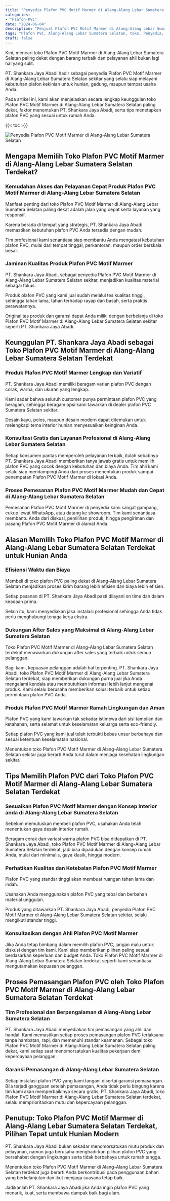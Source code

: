 ```yaml
---
title: "Penyedia Plafon PVC Motif Marmer di Alang-Alang Lebar Sumatera Selatan"
categories: 
- "Plafon-PVC"
date: "2024-06-04"
description: "Penjual Plafon PVC Motif Marmer di Alang-Alang Lebar Sumatera Selatan untuk tempat tinggal, office, serta gerai. Material berkualitas, beragam motif, variasi warna elegan, dengan layanan instalasi oleh tim profesional serta jaminan resmi!|Jasa penjualan Plafon PVC Motif Marmer di Alang-Alang Lebar Sumatera Selatan untuk keperluan hunian, perkantoran, maupun toko, dengan plafon berkualitas dan penempatan oleh tim profesional serta garansi resmi.|Alternatif Plafon PVC Motif Marmer di Alang-Alang Lebar Sumatera Selatan yang andal untuk tempat tinggal, office, serta ritel, bersama material terbaik dan instalasi oleh tim profesional dan jaminan resmi.|Penjualan Plafon PVC Motif Marmer di Alang-Alang Lebar Sumatera Selatan untuk tempat tinggal, office, dan toko, dengan produk berkualitas dan pemasangan dikerjakan oleh tenaga ahli profesional, dilengkapi dengan jaminan resmi.}"
tags: "Plafon PVC, Alang-Alang Lebar Sumatera Selatan, toko, Penyedia, distributor"
draft: false
---
```


Kini, mencari toko Plafon PVC Motif Marmer di Alang-Alang Lebar Sumatera Selatan paling dekat dengan barang terbaik dan pelayanan ahli bukan lagi hal yang sulit.

PT. Shankara Jaya Abadi hadir sebagai penyedia Plafon PVC Motif Marmer di Alang-Alang Lebar Sumatera Selatan sekitar yang selalu siap melayani kebutuhan plafon kekinian untuk hunian, gedung, maupun tempat usaha Anda.

Pada artikel ini, kami akan menjelaskan secara lengkap keunggulan toko Plafon PVC Motif Marmer di Alang-Alang Lebar Sumatera Selatan paling dekat, faktor menentukan PT. Shankara Jaya Abadi, serta tips menetapkan plafon PVC yang sesuai untuk rumah Anda.

{{< toc >}}

![Penyedia Plafon PVC Motif Marmer di Alang-Alang Lebar Sumatera Selatan](/images/Plafon-PVC/Penyedia-Plafon-PVC-Motif-Marmer-di-Alang-Alang-Lebar-Sumatera-Selatan.png)


## Mengapa Memilih Toko Plafon PVC Motif Marmer di Alang-Alang Lebar Sumatera Selatan Terdekat?

### Kemudahan Akses dan Pelayanan Cepat Produk Plafon PVC Motif Marmer di Alang-Alang Lebar Sumatera Selatan

Manfaat penting dari toko Plafon PVC Motif Marmer di Alang-Alang Lebar Sumatera Selatan paling dekat adalah jalan yang cepat serta layanan yang responsif.

Karena berada di tempat yang strategis, PT. Shankara Jaya Abadi memastikan kebutuhan plafon PVC Anda tersedia dengan mudah.

Tim profesional kami senantiasa siap membantu Anda mengatasi kebutuhan plafon PVC, mulai dari tempat tinggal, perkantoran, maupun order berskala besar.

### Jaminan Kualitas Produk Plafon PVC Motif Marmer

PT. Shankara Jaya Abadi, sebagai penyedia Plafon PVC Motif Marmer di Alang-Alang Lebar Sumatera Selatan sekitar, menjadikan kualitas material sebagai fokus.

Produk plafon PVC yang kami jual sudah melalui tes kualitas tinggi, sehingga tahan lama, tahan terhadap rayap dan basah, serta praktis perawatannya.

Originalitas produk dan garansi dapat Anda miliki dengan berbelanja di toko Plafon PVC Motif Marmer di Alang-Alang Lebar Sumatera Selatan sekitar seperti PT. Shankara Jaya Abadi.

## Keunggulan PT. Shankara Jaya Abadi sebagai Toko Plafon PVC Motif Marmer di Alang-Alang Lebar Sumatera Selatan Terdekat

### Produk Plafon PVC Motif Marmer Lengkap dan Variatif

PT. Shankara Jaya Abadi memiliki beragam varian plafon PVC dengan corak, warna, dan ukuran yang lengkap.

Kami sadar bahwa seluruh customer punya permintaan plafon PVC yang beragam, sehingga beragam opsi kami tawarkan di dealer plafon PVC Sumatera Selatan sekitar.

Desain kayu, polos, maupun desain modern dapat ditemukan untuk melengkapi tema interior hunian menyesuaikan keinginan Anda.

### Konsultasi Gratis dan Layanan Profesional di Alang-Alang Lebar Sumatera Selatan

Setiap konsumen pantas memperoleh pelayanan terbaik, itulah sebabnya PT. Shankara Jaya Abadi memberikan tanya jawab gratis untuk memilih plafon PVC yang cocok dengan kebutuhan dan biaya Anda. Tim ahli kami selalu siap mendampingi Anda dari proses menentukan produk sampai penempatan Plafon PVC Motif Marmer di lokasi Anda.

### Proses Pemesanan Plafon PVC Motif Marmer Mudah dan Cepat di Alang-Alang Lebar Sumatera Selatan

Pemesanan Plafon PVC Motif Marmer di penyedia kami sangat gampang, cukup lewat WhatsApp, atau datang ke showroom. Tim kami senantiasa membantu Anda dari diskusi, pemilihan produk, hingga pengiriman dan pasang Plafon PVC Motif Marmer di alamat Anda.

## Alasan Memilih Toko Plafon PVC Motif Marmer di Alang-Alang Lebar Sumatera Selatan Terdekat untuk Hunian Anda

### Efisiensi Waktu dan Biaya

Membeli di toko plafon PVC paling dekat di Alang-Alang Lebar Sumatera Selatan menjadikan proses kirim barang lebih efisien dan biaya lebih efisien.

Setiap pesanan di PT. Shankara Jaya Abadi pasti dilayani on time dan dalam keadaan prima.

Selain itu, kami menyediakan jasa instalasi profesional sehingga Anda tidak perlu menghubungi tenaga kerja ekstra.

### Dukungan After Sales yang Maksimal di Alang-Alang Lebar Sumatera Selatan

Toko Plafon PVC Motif Marmer di Alang-Alang Lebar Sumatera Selatan terdekat menawarkan dukungan after sales yang terbaik untuk semua pelanggan.

Bagi kami, kepuasan pelanggan adalah hal terpenting. PT. Shankara Jaya Abadi, toko Plafon PVC Motif Marmer di Alang-Alang Lebar Sumatera Selatan terdekat, siap memberikan dukungan purna jual jika Anda mengalami kendala atau membutuhkan informasi lebih lanjut mengenai produk. Kami selalu berusaha memberikan solusi terbaik untuk setiap permintaan plafon PVC Anda.

### Produk Plafon PVC Motif Marmer Ramah Lingkungan dan Aman

Plafon PVC yang kami tawarkan tak sekadar istimewa dari sisi tampilan dan ketahanan, serta selamat untuk keselamatan keluarga serta eco-friendly.

Setiap plafon PVC yang kami jual telah terbukti bebas unsur berbahaya dan sesuai ketentuan keselamatan nasional.

Menentukan toko Plafon PVC Motif Marmer di Alang-Alang Lebar Sumatera Selatan sekitar juga berarti Anda turut dalam menjaga kesehatan lingkungan sekitar.

## Tips Memilih Plafon PVC dari Toko Plafon PVC Motif Marmer di Alang-Alang Lebar Sumatera Selatan Terdekat

### Sesuaikan Plafon PVC Motif Marmer dengan Konsep Interior anda di Alang-Alang Lebar Sumatera Selatan

Sebelum memutuskan membeli plafon PVC, usahakan Anda telah menentukan gaya desain interior rumah.

Beragam corak dan variasi warna plafon PVC bisa didapatkan di PT. Shankara Jaya Abadi, toko Plafon PVC Motif Marmer di Alang-Alang Lebar Sumatera Selatan terdekat, jadi bisa dipadukan dengan konsep rumah Anda, mulai dari minimalis, gaya klasik, hingga modern.

### Perhatikan Kualitas dan Ketebalan Plafon PVC Motif Marmer

Plafon PVC yang standar tinggi akan membuat ruangan tahan lama dan indah.

Usahakan Anda menggunakan plafon PVC yang tebal dan berbahan material unggulan.

Produk yang ditawarkan PT. Shankara Jaya Abadi, penyedia Plafon PVC Motif Marmer di Alang-Alang Lebar Sumatera Selatan sekitar, selalu mengikuti standar tinggi.

### Konsultasikan dengan Ahli Plafon PVC Motif Marmer

Jika Anda tetap bimbang dalam memilih plafon PVC, jangan malu untuk diskusi dengan tim kami. Kami siap memberikan pilihan paling sesuai berdasarkan keperluan dan budget Anda. Toko Plafon PVC Motif Marmer di Alang-Alang Lebar Sumatera Selatan terdekat seperti kami senantiasa mengutamakan kepuasan pelanggan.

## Proses Pemasangan Plafon PVC oleh Toko Plafon PVC Motif Marmer di Alang-Alang Lebar Sumatera Selatan Terdekat

### Tim Profesional dan Berpengalaman di Alang-Alang Lebar Sumatera Selatan

PT. Shankara Jaya Abadi menyediakan tim pemasangan yang ahli dan handal. Kami memastikan setiap proses pemasangan plafon PVC terlaksana tanpa hambatan, rapi, dan memenuhi standar keamanan. Sebagai toko Plafon PVC Motif Marmer di Alang-Alang Lebar Sumatera Selatan paling dekat, kami setiap saat menomorsatukan kualitas pekerjaan demi kepercayaan pelanggan.

### Garansi Pemasangan di Alang-Alang Lebar Sumatera Selatan

Setiap instalasi plafon PVC yang kami tangani disertai garansi pemasangan. Bila terjadi gangguan setelah pemasangan, Anda tidak perlu bingung karena tim kami akan memperbaikinya secara gratis. PT. Shankara Jaya Abadi, toko Plafon PVC Motif Marmer di Alang-Alang Lebar Sumatera Selatan terdekat, selalu memprioritaskan mutu dan kepercayaan pelanggan.

## Penutup: Toko Plafon PVC Motif Marmer di Alang-Alang Lebar Sumatera Selatan Terdekat, Pilihan Tepat untuk Hunian Modern

PT. Shankara Jaya Abadi bukan sekadar menomorsatukan mutu produk dan pelayanan, namun juga berusaha menghadirkan pilihan plafon PVC yang bersahabat dengan lingkungan serta tidak berbahaya untuk rumah tangga.

Menentukan toko Plafon PVC Motif Marmer di Alang-Alang Lebar Sumatera Selatan terdekat juga berarti Anda berkontribusi pada penggunaan bahan yang berkelanjutan dan ikut menjaga suasana tetap baik.

Jadikanlah PT. Shankara Jaya Abadi jika Anda ingin plafon PVC yang menarik, kuat, serta membawa dampak baik bagi alam.